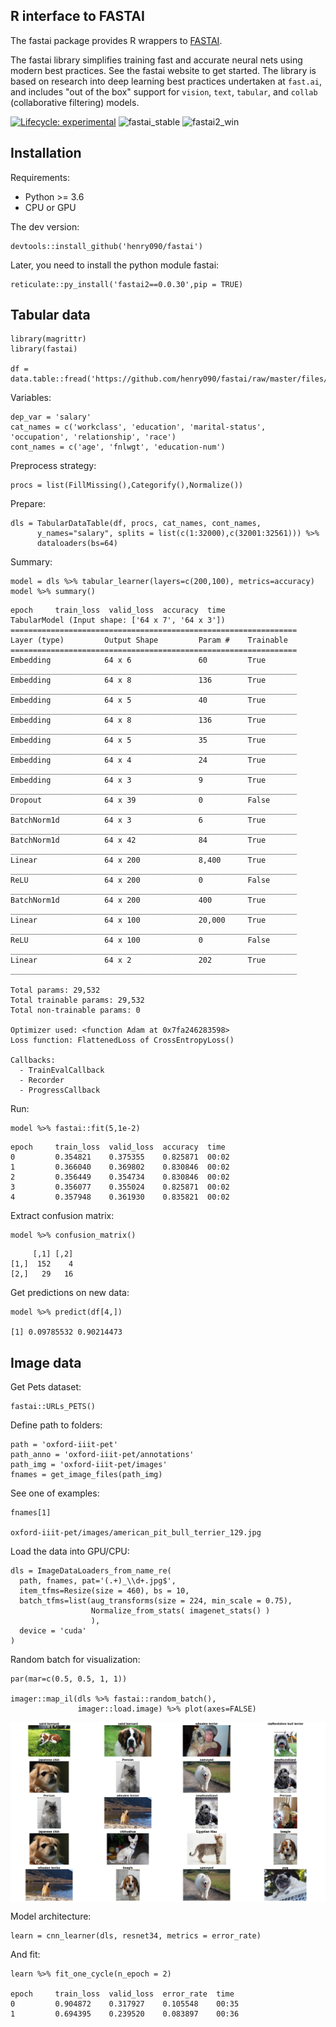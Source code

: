 ## R interface to FASTAI

The fastai package provides R wrappers to [FASTAI](https://github.com/fastai/fastai).

The fastai library simplifies training fast and accurate neural nets using modern best practices. See the fastai website to get started. The library is based on research into deep learning best practices undertaken at ```fast.ai```, and includes "out of the box" support for ```vision```, ```text```, ```tabular```, and ```collab``` (collaborative filtering) models. 

[![Lifecycle: experimental](https://img.shields.io/badge/lifecycle-experimental-orange.svg)](https://www.tidyverse.org/lifecycle/#experimental)
![fastai_stable](https://github.com/henry090/fastai/workflows/fastai2_stable/badge.svg)
![fastai2_win](https://github.com/henry090/fastai/workflows/fastai2_win/badge.svg)

## Installation

Requirements:

- Python >= 3.6
- CPU or GPU

The dev version:

```
devtools::install_github('henry090/fastai')
```

Later, you need to install the python module fastai:

```
reticulate::py_install('fastai2==0.0.30',pip = TRUE)
```

## Tabular data

```
library(magrittr)
library(fastai)

df = data.table::fread('https://github.com/henry090/fastai/raw/master/files/adult.csv')
```

Variables:

```
dep_var = 'salary'
cat_names = c('workclass', 'education', 'marital-status', 'occupation', 'relationship', 'race')
cont_names = c('age', 'fnlwgt', 'education-num')
```

Preprocess strategy:

```
procs = list(FillMissing(),Categorify(),Normalize())
```

Prepare:

```
dls = TabularDataTable(df, procs, cat_names, cont_names, 
      y_names="salary", splits = list(c(1:32000),c(32001:32561))) %>% 
      dataloaders(bs=64)
```

Summary:

```
model = dls %>% tabular_learner(layers=c(200,100), metrics=accuracy)
model %>% summary()
```

```
epoch     train_loss  valid_loss  accuracy  time    
TabularModel (Input shape: ['64 x 7', '64 x 3'])
================================================================
Layer (type)         Output Shape         Param #    Trainable 
================================================================
Embedding            64 x 6               60         True      
________________________________________________________________
Embedding            64 x 8               136        True      
________________________________________________________________
Embedding            64 x 5               40         True      
________________________________________________________________
Embedding            64 x 8               136        True      
________________________________________________________________
Embedding            64 x 5               35         True      
________________________________________________________________
Embedding            64 x 4               24         True      
________________________________________________________________
Embedding            64 x 3               9          True      
________________________________________________________________
Dropout              64 x 39              0          False     
________________________________________________________________
BatchNorm1d          64 x 3               6          True      
________________________________________________________________
BatchNorm1d          64 x 42              84         True      
________________________________________________________________
Linear               64 x 200             8,400      True      
________________________________________________________________
ReLU                 64 x 200             0          False     
________________________________________________________________
BatchNorm1d          64 x 200             400        True      
________________________________________________________________
Linear               64 x 100             20,000     True      
________________________________________________________________
ReLU                 64 x 100             0          False     
________________________________________________________________
Linear               64 x 2               202        True      
________________________________________________________________

Total params: 29,532
Total trainable params: 29,532
Total non-trainable params: 0

Optimizer used: <function Adam at 0x7fa246283598>
Loss function: FlattenedLoss of CrossEntropyLoss()

Callbacks:
  - TrainEvalCallback
  - Recorder
  - ProgressCallback
```

Run:

```
model %>% fastai::fit(5,1e-2)
```

```
epoch     train_loss  valid_loss  accuracy  time    
0         0.354821    0.375355    0.825871  00:02     
1         0.366040    0.369802    0.830846  00:02     
2         0.356449    0.354734    0.830846  00:02     
3         0.356077    0.355024    0.825871  00:02     
4         0.357948    0.361930    0.835821  00:02     
```

Extract confusion matrix:

```
model %>% confusion_matrix()
```

```
     [,1] [,2]
[1,]  152    4
[2,]   29   16
```

Get predictions on new data:

```
model %>% predict(df[4,])

[1] 0.09785532 0.90214473
```

## Image data

Get Pets dataset:

```
fastai::URLs_PETS()
```

Define path to folders:

```
path = 'oxford-iiit-pet'
path_anno = 'oxford-iiit-pet/annotations'
path_img = 'oxford-iiit-pet/images'
fnames = get_image_files(path_img)
```

See one of examples:

```
fnames[1]

oxford-iiit-pet/images/american_pit_bull_terrier_129.jpg
```

Load the data into GPU/CPU:

```
dls = ImageDataLoaders_from_name_re(
  path, fnames, pat='(.+)_\\d+.jpg$',
  item_tfms=Resize(size = 460), bs = 10,
  batch_tfms=list(aug_transforms(size = 224, min_scale = 0.75),
                  Normalize_from_stats( imagenet_stats() )
                  ),
  device = 'cuda'
)
```

Random batch for visualization:

```
par(mar=c(0.5, 0.5, 1, 1))

imager::map_il(dls %>% fastai::random_batch(),
               imager::load.image) %>% plot(axes=FALSE)
```

<img src="files/pets.png" width=650 align=center alt="Pets"/>

Model architecture:

```
learn = cnn_learner(dls, resnet34, metrics = error_rate)
```

And fit:

```
learn %>% fit_one_cycle(n_epoch = 2)

epoch     train_loss  valid_loss  error_rate  time
0         0.904872    0.317927    0.105548    00:35
1         0.694395    0.239520    0.083897    00:36
```






